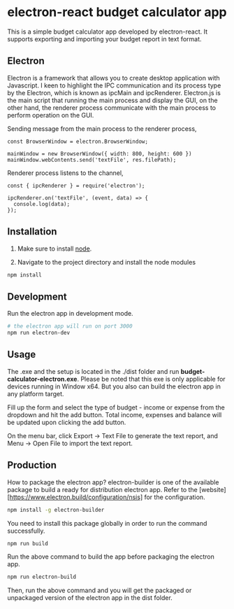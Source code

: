 # electron-react budget calculator app

This is a simple budget calculator app developed by electron-react. It supports exporting and importing your budget report in text format.

## Electron

Electron is a framework that allows you to create desktop application with Javascript. I keen to highlight the IPC communication and its process type by the Electron, which is known as ipcMain and ipcRenderer. Electron.js is the main script that running the main process and display the GUI, on the other hand, the renderer process communicate with the main process to perform operation on the GUI. 

Sending message from the main process to the renderer process,

```
const BrowserWindow = electron.BrowserWindow;

mainWindow = new BrowserWindow({ width: 800, height: 600 })
mainWindow.webContents.send('textFile', res.filePath);
```

Renderer process listens to the channel,

```
const { ipcRenderer } = require('electron');

ipcRenderer.on('textFile', (event, data) => { 
  console.log(data);
});

```
## Installation 

1. Make sure to install [node](https://nodejs.org/en/).

2. Navigate to the project directory and install the node modules

```bash
npm install
```

## Development

Run the electron app in development mode.

```bash
# the electron app will run on port 3000
npm run electron-dev
```

## Usage
The .exe and the setup is located in the ./dist folder and run **budget-calculator-electron.exe**. Please be noted that this exe is only applicable for devices running in Window x64. But you also can build the electron app in any platform target.

Fill up the form and select the type of budget - income or expense from the dropdown and hit the add button. Total income, expenses and balance will be updated upon clicking the add button.

On the menu bar, click Export -> Text File to generate the text report, and Menu -> Open File to import the text report.

## Production

How to package the electron app? electron-builder is one of the available package to build a ready for distribution electron app. Refer to the [website] [https://www.electron.build/configuration/nsis] for the configuration. 

```bash
npm install -g electron-builder
```

You need to install this package globally in order to run the command successfully.

```bash
npm run build
```

Run the above command to build the app before packaging the electron app.

```bash
npm run electron-build
```

Then, run the above command and you will get the packaged or unpackaged version of the electron app in the dist folder.



